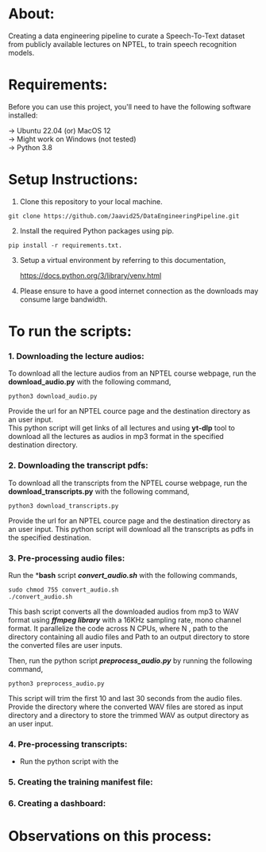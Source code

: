 # About:
   Creating a data engineering pipeline to curate a Speech-To-Text dataset from publicly available
lectures on NPTEL, to train speech recognition models.

# Requirements:
   Before you can use this project, you'll need to have the following software installed:  
   
   -> Ubuntu 22.04 (or) MacOS 12  
   -> Might work on Windows (not tested)  
   -> Python 3.8
      
# Setup Instructions:
   1. Clone this repository to your local machine.  
   ``` 
   git clone https://github.com/Jaavid25/DataEngineeringPipeline.git
   ``` 
   2. Install the required Python packages using pip.
   ```
   pip install -r requirements.txt. 
   ```  
   3. Setup a virtual environment by referring to this documentation,
   
      https://docs.python.org/3/library/venv.html
   
   4. Please ensure to have a good internet connection as the downloads may consume large bandwidth.  
   
# To run the scripts:
   ### 1. Downloading the lecture audios:  
   To download all the lecture audios from an NPTEL course webpage, run the **download_audio.py** with the following command,  
   ```
   python3 download_audio.py
   ```  
   Provide the url for an NPTEL cource page and the destination directory as an user input.  
   This python script will get links of all lectures and using **yt-dlp** tool to download all the lectures as audios in mp3 format in the specified        destination directory.
   
   ### 2. Downloading the transcript pdfs:  
   To download all the transcripts from the NPTEL course webpage, run the **download_transcripts.py** with the following command,
   ```
   python3 download_transcripts.py
   ```
   Provide the url for an NPTEL cource page and the destination directory as an user input.
   This python script will download all the transcripts as pdfs in the specified destination.
   
   ### 3. Pre-processing audio files:  
   Run the ***bash** script ***convert_audio.sh*** with the following commands,
   ```
   sudo chmod 755 convert_audio.sh
   ./convert_audio.sh
   ```  
   This bash script converts all the downloaded audios from mp3 to WAV format using ***ffmpeg library*** with a
   16KHz sampling rate, mono channel format. It parallelize the code across N CPUs, where
   N , path to the directory containing all audio files and Path to an output directory to store the converted files are user inputs.  
     
   Then, run the python script ***preprocess_audio.py*** by running the following command,
   ```
   python3 preprocess_audio.py
   ```
   This script will trim the first 10 and last 30 seconds from the audio files.  
   Provide the directory where the converted WAV files are stored as input directory and a directory to store the trimmed WAV as output directory as an      user input.
   ### 4. Pre-processing transcripts:  
   * Run the python script with the
   ### 5. Creating the training manifest file:  
   
   ### 6. Creating a dashboard:
# Observations on this process:
